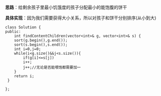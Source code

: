 **思路**：给剩余孩子里最小饥饿度的孩子分配最小的能饱腹的饼干

**具体实现**：因为我们需要获得大小关系，所以对孩子和饼干分别排序(从小到大)
```
class Solution {
public:
    int findContentChildren(vector<int>& g, vector<int>& s) {
    sort(g.begin(),g.end());
    sort(s.begin(),s.end());
    int i=0,j=0;
    while(i<g.size()&&j<s.size()){
        if(g[i]<=s[j])
        i++;
        j++;//无论是否能喂饱都需要加一
    }
    return i;
 }    
    
};
```
